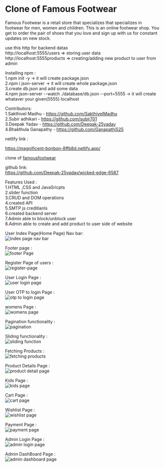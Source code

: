 # Clone of Famous Footwear 

Famous Footwear is a retail store that specializes that specializes in footwear for men, women and children. This is an online footwear shop. You get to order the pair of shoes that you love and sign up with us for constant updates on new stock.<br>

use this http for backend datas <br>
http://localhost:5555/users => storing user data <br>
http://localhost:5555products => creating/adding new product to user from admin <br>

Installing npm :<br>
1.npm init -y -> it will create package.json <br>
2.npm i json-server -> it will create whole package.json<br>
3.create db.json and add some data<br>
4.npm json-server --watch ./database/db.json --port=5555 -> it will create whataver your given(5555) localhost

Contributors: <br>
1.Sakthivel Madhu - https://github.com/SakthivelMadhu <br>
2.Subir adhikari - https://github.com/subir701 <br>
3.Deepak Yadav - https://github.com/Deepak-25yadav <br>
4.Bhakthula Ganapathy - https://github.com/Ganapathi525 <br>

netlify link : <br>

https://magnificent-bonbon-8ffb8d.netlify.app/   <br>

clone of [famousfootwear](https://www.famousfootwear.com/) <br>

github link: <br>
https://github.com/Deepak-25yadav/wicked-edge-6587   <br>


Features Used : <br>
1.HTML ,CSS and JavaSricpts <br>
2.slider function <br>
3.CRUD and DOM operations <br>
4.created API <br>
5.SMTP js creditianls <br>
6.created backend server <br>
7.Admin able to block/unblock user  <br>
8.Admin able to create and add product to user side of website <br> 



User Index Page(Home Page) Nav bar: <br>
![index page nav bar](https://user-images.githubusercontent.com/62326876/213937765-1cb6cf5e-157d-40ad-82f8-955a530b025a.png) <br>

Footer page : <br>
![footer Page](https://user-images.githubusercontent.com/62326876/213937788-20021385-3487-45d2-9e39-0538aa97daa3.png) <br>

Register Page of users : <br>
![register-page](https://user-images.githubusercontent.com/62326876/213937813-551c7d5e-a2d3-4808-956c-f41b581415f6.png) <br>

User Login Page : <br>
![user login page](https://user-images.githubusercontent.com/62326876/213937831-0e703793-89d8-4ad4-8ae8-a8d94f31e8b5.png) <br>

User OTP to login Page : <br>
![otp to login page](https://user-images.githubusercontent.com/62326876/213937851-91cd3ec3-3909-4a6d-bc17-f3122678bfdd.png) <br>

womens Page : <br>
![womens page](https://user-images.githubusercontent.com/62326876/213937875-dd0b390d-ec6d-4278-872c-32e7bab51492.png) <br>

Pagination functionality : <br>
![pagination](https://user-images.githubusercontent.com/62326876/213937899-cc492031-d09c-41f6-899a-e3b317edc706.png) <br>

Sliding functionality : <br>
![sliding function](https://user-images.githubusercontent.com/62326876/213937922-b545bfdc-e234-4d5b-affe-23d5c4465206.png) <br>

Fetching Products : <br>
![fetching products](https://user-images.githubusercontent.com/62326876/213937954-7691ff39-38ea-4749-b22a-160d68ac69ce.png) <br>

Product Details Page : <br>
![product detail page](https://user-images.githubusercontent.com/62326876/213937983-c9c73f52-ad5a-474e-a1a6-3fe493ae60b7.png) <br>

Kids Page : <br>
![kids page](https://user-images.githubusercontent.com/62326876/213938000-7d896cbc-2060-4f62-bca1-e84f055e93a6.png) <br>

Cart Page : <br>
![cart page](https://user-images.githubusercontent.com/62326876/213938026-be66dbf1-bb37-4e6c-98bd-b2982aa04ff1.png) <br>

Wishlist Page : <br>
![wishlist page](https://user-images.githubusercontent.com/62326876/213938043-53fbcd3c-ee3b-4380-b696-44f9afaff1e1.png) <br>

Payment Page : <br>
![payment page](https://user-images.githubusercontent.com/62326876/213938060-4aa988b0-82a0-40c6-9a21-288a77930daa.png) <br>

Admin Login Page : <br>
![admin login page](https://user-images.githubusercontent.com/62326876/213938079-51eb625e-5497-4f11-9f4a-21b5fbb4cf33.png) <br>

Admin DashBoard Page : <br>
![admin dashboard page](https://user-images.githubusercontent.com/62326876/213938098-e6f72875-abda-4cbe-8880-b8e846472ab0.png) <br>






